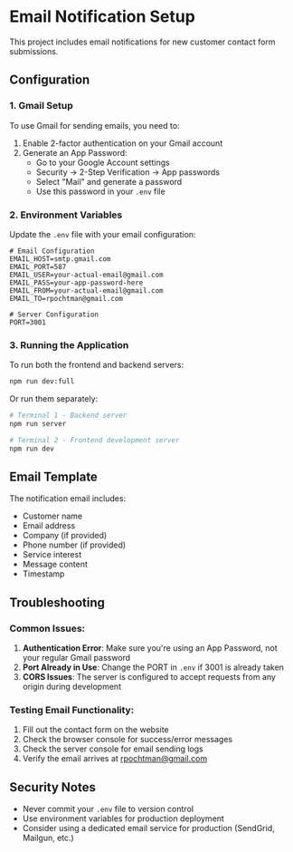 # Email Notification Setup

This project includes email notifications for new customer contact form submissions.

## Configuration

### 1. Gmail Setup

To use Gmail for sending emails, you need to:

1. Enable 2-factor authentication on your Gmail account
2. Generate an App Password:
   - Go to your Google Account settings
   - Security → 2-Step Verification → App passwords
   - Select "Mail" and generate a password
   - Use this password in your `.env` file

### 2. Environment Variables

Update the `.env` file with your email configuration:

```env
# Email Configuration
EMAIL_HOST=smtp.gmail.com
EMAIL_PORT=587
EMAIL_USER=your-actual-email@gmail.com
EMAIL_PASS=your-app-password-here
EMAIL_FROM=your-actual-email@gmail.com
EMAIL_TO=rpochtman@gmail.com

# Server Configuration
PORT=3001
```

### 3. Running the Application

To run both the frontend and backend servers:

```bash
npm run dev:full
```

Or run them separately:

```bash
# Terminal 1 - Backend server
npm run server

# Terminal 2 - Frontend development server
npm run dev
```

## Email Template

The notification email includes:
- Customer name
- Email address
- Company (if provided)
- Phone number (if provided)
- Service interest
- Message content
- Timestamp

## Troubleshooting

### Common Issues:

1. **Authentication Error**: Make sure you're using an App Password, not your regular Gmail password
2. **Port Already in Use**: Change the PORT in `.env` if 3001 is already taken
3. **CORS Issues**: The server is configured to accept requests from any origin during development

### Testing Email Functionality:

1. Fill out the contact form on the website
2. Check the browser console for success/error messages
3. Check the server console for email sending logs
4. Verify the email arrives at rpochtman@gmail.com

## Security Notes

- Never commit your `.env` file to version control
- Use environment variables for production deployment
- Consider using a dedicated email service for production (SendGrid, Mailgun, etc.) 